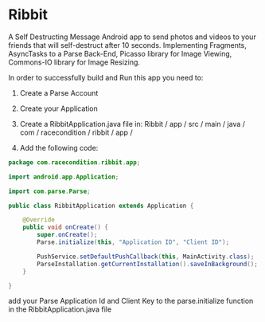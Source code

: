 Ribbit
======

A Self Destructing Message Android app to send photos and videos to your friends that will self-destruct after 10 seconds.  Implementing Fragments, AsyncTasks to a Parse Back-End, Picasso library for Image Viewing, Commons-IO library for Image 
Resizing.

In order to successfully build and Run this app you need to:

1.  Create a Parse Account
2.  Create your Application
3.  Create a RibbitApplication.java file in:
Ribbit / app / src / main / java / com / racecondition / ribbit / app /

4.  Add the following code:

```java
package com.racecondition.ribbit.app;

import android.app.Application;

import com.parse.Parse;

public class RibbitApplication extends Application {

    @Override
    public void onCreate() {
        super.onCreate();
        Parse.initialize(this, "Application ID", "Client ID");

        PushService.setDefaultPushCallback(this, MainActivity.class);
        ParseInstallation.getCurrentInstallation().saveInBackground();
    }

}
```

add your Parse Application Id and Client Key to the parse.initialize function in the RibbitApplication.java file
